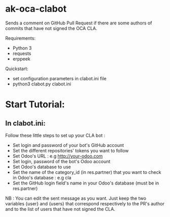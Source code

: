 ak-oca-clabot
=============

Sends a comment on GitHub Pull Request if
there are some authors of commits that have not signed the OCA CLA.

Requirements:
 - Python 3
 - requests
 - erppeek

Quickstart:
 - set configuration parameters in clabot.ini file
 - python3 clabot.py clabot.ini


Start Tutorial:
===============

In clabot.ini:
--------------

 Follow these little steps to set up your CLA bot :
 + Set login and password of your bot's GitHub account
 + Set the different repositories' tokens you want to follow
 + Set Odoo's URL : e.g http://your-odoo.com
 + Set login, password of the bot's Odoo account
 + Set Odoo's database to use
 + Set the name of the category_id (in res.partner) that you want to check in Odoo's database : e.g cla
 + Set the GitHub login field's name in your Odoo's database (must be in res.partner)

 NB : You can edit the sent message as you want. Just keep the two variables {user} and {users} that correspond respectively to the PR's author and to the list of users that have not signed the CLA.
